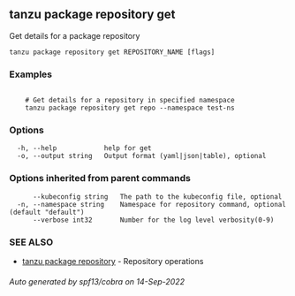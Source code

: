 ## tanzu package repository get

Get details for a package repository

```
tanzu package repository get REPOSITORY_NAME [flags]
```

### Examples

```

    # Get details for a repository in specified namespace 	
    tanzu package repository get repo --namespace test-ns
```

### Options

```
  -h, --help            help for get
  -o, --output string   Output format (yaml|json|table), optional
```

### Options inherited from parent commands

```
      --kubeconfig string   The path to the kubeconfig file, optional
  -n, --namespace string    Namespace for repository command, optional (default "default")
      --verbose int32       Number for the log level verbosity(0-9)
```

### SEE ALSO

* [tanzu package repository](tanzu_package_repository.md)	 - Repository operations

###### Auto generated by spf13/cobra on 14-Sep-2022
